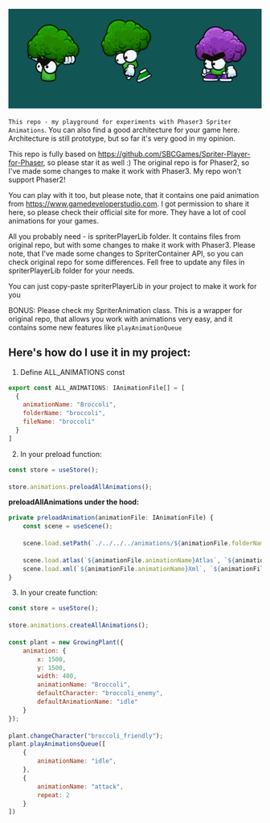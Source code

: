 ![img.png](img.png)

```This repo - my playground for experiments with Phaser3 Spriter Animations```. You can also find a good architecture for your game here. Architecture is still prototype, but so far it's very good in my opinion.

This repo is fully based on https://github.com/SBCGames/Spriter-Player-for-Phaser, so please star it as well :) The original repo is for Phaser2, so I've made some changes to make it work with Phaser3. My repo won't support Phaser2!

You can play with it too, but please note, that it contains one paid animation from https://www.gamedeveloperstudio.com.
I got permission to share it here, so please check their official site for more. They have a lot of cool animations for
your games.

All you probably need - is spriterPlayerLib folder. It contains files from original repo, but with some changes to make
it work with Phaser3. Please note, that I've made some changes to SpriterContainer API, so you can check original repo
for some differences. Fell free to update any files in spriterPlayerLib folder for your needs.

You can just copy-paste spriterPlayerLib in your project to make it work for you

BONUS: Please check my SpriterAnimation class. This is a wrapper for original repo, that allows you work with animations
very easy, and it contains some new features like ```playAnimationQueue```

## Here's how do I use it in my project:

1. Define ALL_ANIMATIONS const
```javascript
export const ALL_ANIMATIONS: IAnimationFile[] = [
  {
    animationName: "Broccoli",
    folderName: "broccoli",
    fileName: "broccoli"
  }
]
```

2. In your preload function:

```javascript
const store = useStore();

store.animations.preloadAllAnimations();
```

**preloadAllAnimations under the hood:**

```javascript
private preloadAnimation(animationFile: IAnimationFile) {
    const scene = useScene();

    scene.load.setPath(`./../../../animations/${animationFile.folderName}`);

    scene.load.atlas(`${animationFile.animationName}Atlas`, `${animationFile.fileName}.png`, `${animationFile.fileName}.json`);
    scene.load.xml(`${animationFile.animationName}Xml`, `${animationFile.fileName}.xml`);
}
```

3. In your create function:

```javascript
const store = useStore();

store.animations.createAllAnimations();

const plant = new GrowingPlant({
    animation: {
        x: 1500,
        y: 1500,
        width: 400,
        animationName: "Broccoli",
        defaultCharacter: "broccoli_enemy",
        defaultAnimationName: "idle"
    }
});

plant.changeCharacter("broccoli_friendly");
plant.playAnimationsQueue([
    {
        animationName: "idle",
    },
    {
        animationName: "attack",
        repeat: 2
    }
])
```
